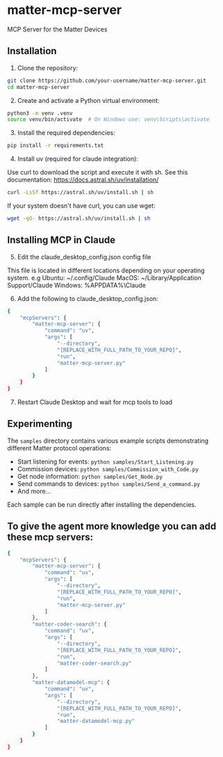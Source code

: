 
# matter-mcp-server
MCP Server for the Matter Devices

## Installation

1. Clone the repository:
```bash
git clone https://github.com/your-username/matter-mcp-server.git
cd matter-mcp-server
```

2. Create and activate a Python virtual environment:
```bash
python3 -m venv .venv
source venv/bin/activate  # On Windows use: venv\Scripts\activate
```

3. Install the required dependencies:
```bash
pip install -r requirements.txt
```

4. Install uv (required for claude integration):

Use curl to download the script and execute it with sh. See this documentation: https://docs.astral.sh/uv/installation/

```bash
curl -LsSf https://astral.sh/uv/install.sh | sh
```

If your system doesn't have curl, you can use wget:

```bash
wget -qO- https://astral.sh/uv/install.sh | sh
```

## Installing MCP in Claude

5. Edit the claude_desktop_config.json config file

This file is located in different locations depending on your operating system. e.g
Ubuntu: ~/.config/Claude
MacOS: ~/Library/Application Support/Claude
Windows: %APPDATA%\Claude

6. Add the following to claude_desktop_config.json:

```bash
{
    "mcpServers": {
        "matter-mcp-server": {
            "command": "uv",
            "args": [
                "--directory",
                "[REPLACE_WITH_FULL_PATH_TO_YOUR_REPO]",
                "run",
                "matter-mcp-server.py"
            ]
        }
    }
}
```

7. Restart Claude Desktop and wait for mcp tools to load


## Experimenting

The `samples` directory contains various example scripts demonstrating different Matter protocol operations:

- Start listening for events: `python samples/Start_Listening.py`
- Commission devices: `python samples/Commission_with_Code.py`
- Get node information: `python samples/Get_Node.py`
- Send commands to devices: `python samples/Send_a_command.py`
- And more...

Each sample can be run directly after installing the dependencies.

## To give the agent more knowledge you can add these mcp servers:

```bash
{
    "mcpServers": {
        "matter-mcp-server": {
            "command": "uv",
            "args": [
                "--directory",
                "[REPLACE_WITH_FULL_PATH_TO_YOUR_REPO]",
                "run",
                "matter-mcp-server.py"
            ]
        },
        "matter-coder-search": {
            "command": "uv",
            "args": [
                "--directory",
                "[REPLACE_WITH_FULL_PATH_TO_YOUR_REPO]",
                "run",
                "matter-coder-search.py"
            ]
        },
        "matter-datamodel-mcp": {
            "command": "uv",
            "args": [
                "--directory",
                "[REPLACE_WITH_FULL_PATH_TO_YOUR_REPO]",
                "run",
                "matter-datamodel-mcp.py"
            ]
        }
    }    
}
```